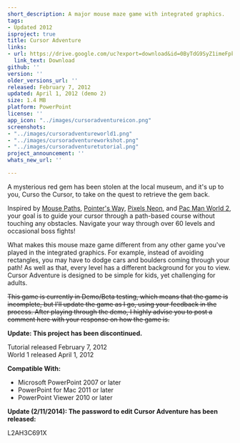 ```yaml
---
short_description: A major mouse maze game with integrated graphics.
tags:
- Updated 2012
isproject: true
title: Cursor Adventure
links:
- url: https://drive.google.com/uc?export=download&id=0ByTdG9SyZ1imeFpkVDZfOFhod3M&resourcekey=0-uTkXJmsSLgOpbT-atbJ3Pw
  link_text: Download
github: ''
version: ''
older_versions_url: ''
released: February 7, 2012
updated: April 1, 2012 (demo 2)
size: 1.4 MB
platform: PowerPoint
license: ''
app_icon: "../images/cursoradventureicon.png"
screenshots:
- "../images/cursoradventureworld1.png"
- "../images/cursoradventureworkshot.png"
- "../images/cursoradventuretutorial.png"
project_announcement: ''
whats_new_url: ''

---
```

A mysterious red gem has been stolen at the local museum, and it's up to you, Curso the Cursor, to take on the quest to retrieve the gem back.

Inspired by [Mouse Paths](http://z11.invisionfree.com/pptheaven/index.php?showtopic=3281), [Pointer's Way](http://pptheaven.mvps.org/PointersWay.html), [Pixels Neon](http://www.freewebs.com/pixelsneon/), and [Pac Man World 2](http://ps2.ign.com/objects/016/016458.html), your goal is to guide your cursor through a path-based course without touching any obstacles. Navigate your way through over 60 levels and occasional boss fights!

What makes this mouse maze game different from any other game you've played in the integrated graphics. For example, instead of avoiding rectangles, you may have to dodge cars and boulders coming through your path! As well as that, every level has a different background for you to view. Cursor Adventure is designed to be simple for kids, yet challenging for adults.

~~This game is currently in Demo/Beta testing, which means that the game is incomplete, but I'll update the game as I go, using your feedback in the process. After playing through the demo, I highly advise you to post a comment here with your response on how the game is.~~

**Update: This project has been discontinued.**

Tutorial released February 7, 2012  
World 1 released April 1, 2012

**Compatible With:**

* Microsoft PowerPoint 2007 or later
* PowerPoint for Mac 2011 or later
* PowerPoint Viewer 2010 or later

**Update (2/11/2014): The password to edit Cursor Adventure has been released:**

L2AH3C691X